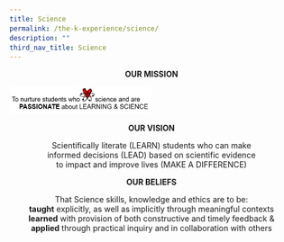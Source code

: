 ```yaml
---
title: Science
permalink: /the-k-experience/science/
description: ""
third_nav_title: Science
---
```

<p style="text-align: center;"><strong>OUR MISSION</strong></p>
<img style="width: 50%;" src="/images/sci1.jpg" />
<p style="text-align: center;"><strong>OUR VISION</strong></p>
<p style="text-align: center;">Scientifically literate (LEARN) students who can make<br />informed decisions (LEAD) based on scientific evidence<br />to impact and improve lives (MAKE A DIFFERENCE)</p>
<p style="text-align: center;"><strong>OUR BELIEFS</strong></p>
<p style="text-align: center;">That Science skills, knowledge and ethics are to be:<br /><strong>taught</strong>&nbsp;explicitly, as well as implicitly through meaningful contexts<br /><strong>learned</strong>&nbsp;with provision of both constructive and timely feedback &amp;<br /><strong>applied</strong>&nbsp;through practical inquiry and in collaboration with others</p>